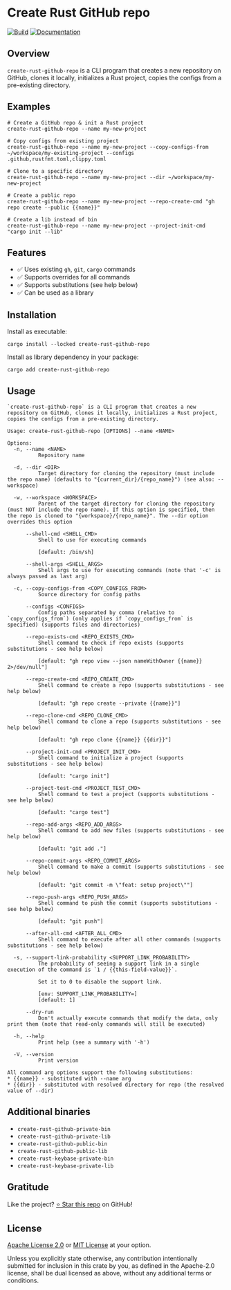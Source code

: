 <!-- DO NOT EDIT -->
<!-- This file is automatically generated by README.ts. -->
<!-- Edit README.ts if you want to make changes. -->

# Create Rust GitHub repo

[![Build](https://github.com/DenisGorbachev/create-rust-github-repo/actions/workflows/ci.yml/badge.svg)](https://github.com/DenisGorbachev/create-rust-github-repo)
[![Documentation](https://docs.rs/create-rust-github-repo/badge.svg)](https://docs.rs/create-rust-github-repo)

## Overview

`create-rust-github-repo` is a CLI program that creates a new repository on GitHub, clones it locally, initializes a Rust project, copies the configs from a pre-existing directory.

## Examples

```shell
# Create a GitHub repo & init a Rust project
create-rust-github-repo --name my-new-project

# Copy configs from existing project
create-rust-github-repo --name my-new-project --copy-configs-from ~/workspace/my-existing-project --configs .github,rustfmt.toml,clippy.toml

# Clone to a specific directory
create-rust-github-repo --name my-new-project --dir ~/workspace/my-new-project

# Create a public repo
create-rust-github-repo --name my-new-project --repo-create-cmd "gh repo create --public {{name}}"

# Create a lib instead of bin
create-rust-github-repo --name my-new-project --project-init-cmd "cargo init --lib"
```

## Features

* ✅ Uses existing `gh`, `git`, `cargo` commands
* ✅ Supports overrides for all commands
* ✅ Supports substitutions (see help below)
* ✅ Can be used as a library

## Installation

Install as executable:

```shell
cargo install --locked create-rust-github-repo
```

Install as library dependency in your package:

```shell
cargo add create-rust-github-repo
```

## Usage

```shell
`create-rust-github-repo` is a CLI program that creates a new repository on GitHub, clones it locally, initializes a Rust project, copies the configs from a pre-existing directory.

Usage: create-rust-github-repo [OPTIONS] --name <NAME>

Options:
  -n, --name <NAME>
          Repository name

  -d, --dir <DIR>
          Target directory for cloning the repository (must include the repo name) (defaults to "{current_dir}/{repo_name}") (see also: --workspace)

  -w, --workspace <WORKSPACE>
          Parent of the target directory for cloning the repository (must NOT include the repo name). If this option is specified, then the repo is cloned to "{workspace}/{repo_name}". The --dir option overrides this option

      --shell-cmd <SHELL_CMD>
          Shell to use for executing commands
          
          [default: /bin/sh]

      --shell-args <SHELL_ARGS>
          Shell args to use for executing commands (note that '-c' is always passed as last arg)

  -c, --copy-configs-from <COPY_CONFIGS_FROM>
          Source directory for config paths

      --configs <CONFIGS>
          Config paths separated by comma (relative to `copy_configs_from`) (only applies if `copy_configs_from` is specified) (supports files and directories)

      --repo-exists-cmd <REPO_EXISTS_CMD>
          Shell command to check if repo exists (supports substitutions - see help below)
          
          [default: "gh repo view --json nameWithOwner {{name}} 2>/dev/null"]

      --repo-create-cmd <REPO_CREATE_CMD>
          Shell command to create a repo (supports substitutions - see help below)
          
          [default: "gh repo create --private {{name}}"]

      --repo-clone-cmd <REPO_CLONE_CMD>
          Shell command to clone a repo (supports substitutions - see help below)
          
          [default: "gh repo clone {{name}} {{dir}}"]

      --project-init-cmd <PROJECT_INIT_CMD>
          Shell command to initialize a project (supports substitutions - see help below)
          
          [default: "cargo init"]

      --project-test-cmd <PROJECT_TEST_CMD>
          Shell command to test a project (supports substitutions - see help below)
          
          [default: "cargo test"]

      --repo-add-args <REPO_ADD_ARGS>
          Shell command to add new files (supports substitutions - see help below)
          
          [default: "git add ."]

      --repo-commit-args <REPO_COMMIT_ARGS>
          Shell command to make a commit (supports substitutions - see help below)
          
          [default: "git commit -m \"feat: setup project\""]

      --repo-push-args <REPO_PUSH_ARGS>
          Shell command to push the commit (supports substitutions - see help below)
          
          [default: "git push"]

      --after-all-cmd <AFTER_ALL_CMD>
          Shell command to execute after all other commands (supports substitutions - see help below)

  -s, --support-link-probability <SUPPORT_LINK_PROBABILITY>
          The probability of seeing a support link in a single execution of the command is `1 / {{this-field-value}}`.
          
          Set it to 0 to disable the support link.
          
          [env: SUPPORT_LINK_PROBABILITY=]
          [default: 1]

      --dry-run
          Don't actually execute commands that modify the data, only print them (note that read-only commands will still be executed)

  -h, --help
          Print help (see a summary with '-h')

  -V, --version
          Print version

All command arg options support the following substitutions:
* {{name}} - substituted with --name arg
* {{dir}} - substituted with resolved directory for repo (the resolved value of --dir)
```

## Additional binaries

* `create-rust-github-private-bin`
* `create-rust-github-private-lib`
* `create-rust-github-public-bin`
* `create-rust-github-public-lib`
* `create-rust-keybase-private-bin`
* `create-rust-keybase-private-lib`

## Gratitude

Like the project? [⭐ Star this repo](https://github.com/DenisGorbachev/create-rust-github-repo) on GitHub!

## License

[Apache License 2.0](LICENSE-APACHE) or [MIT License](LICENSE-MIT) at your option.

Unless you explicitly state otherwise, any contribution intentionally submitted for inclusion in this crate by you, as defined in the Apache-2.0 license, shall be dual licensed as above, without any additional terms or conditions.
